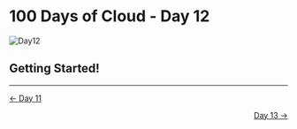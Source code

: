 # 100 Days of Cloud - Day 12
![Day12](Day12.jpeg)

## Getting Started!

---

<p align="left"><a href="../Day-11">← Day 11</a></p>
<p align="right"><a href="../Day-13">Day 13 →</a></p>
